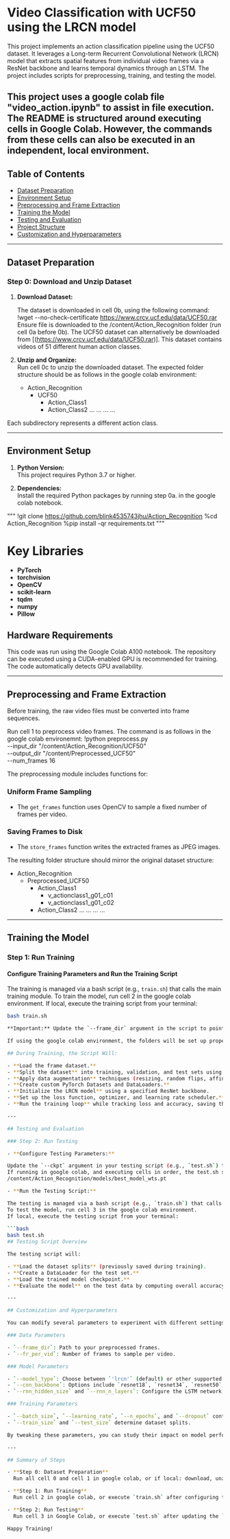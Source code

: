 # Video Classification with UCF50 using the LRCN model

This project implements an action classification pipeline using the UCF50 dataset. It leverages a Long-term Recurrent Convolutional Network (LRCN) model that extracts spatial features from individual video frames via a ResNet backbone and learns temporal dynamics through an LSTM. The project includes scripts for preprocessing, training, and testing the model.

This project uses a google colab file "video_action.ipynb" to assist in file execution. The README is structured around executing cells in Google Colab. However, the commands from these cells can also be executed in an independent, local environment.
---

## Table of Contents

- [Dataset Preparation](#dataset-preparation)
- [Environment Setup](#environment-setup)
- [Preprocessing and Frame Extraction](#preprocessing-and-frame-extraction)
- [Training the Model](#training-the-model)
- [Testing and Evaluation](#testing-and-evaluation)
- [Project Structure](#project-structure)
- [Customization and Hyperparameters](#customization-and-hyperparameters)

---

## Dataset Preparation

### Step 0: Download and Unzip Dataset

1. **Download Dataset:**  

   The dataset is downloaded in cell 0b, using the following command:
   !wget --no-check-certificate https://www.crcv.ucf.edu/data/UCF50.rar
   Ensure file is downloaded to the /content/Action_Recognition folder (run cell 0a before 0b).
   The UCF50 dataset can alternatively be downloaded from [(https://www.crcv.ucf.edu/data/UCF50.rar)].
   This dataset contains videos of 51 different human action classes.

3. **Unzip and Organize:**  
   Run cell 0c to unzip the downloaded dataset.
   The expected folder structure should be as follows in the google colab environment:

   - Action_Recognition
        - UCF50
            - Action_Class1
            - Action_Class2
            ... ... ... ...

Each subdirectory represents a different action class.

---

## Environment Setup

1. **Python Version:**  
This project requires Python 3.7 or higher.

2. **Dependencies:**  
Install the required Python packages by running step 0a. in the google colab notebook.

"""
!git clone https://github.com/blink4535743jhu/Action_Recognition
%cd Action_Recognition
%pip install -qr requirements.txt
"""

# Key Libraries

- **PyTorch**
- **torchvision**
- **OpenCV**
- **scikit-learn**
- **tqdm**
- **numpy**
- **Pillow**

## Hardware Requirements

This code was run using the Google Colab A100 notebook.
The repository can be executed using a CUDA-enabled GPU is recommended for training. 
The code automatically detects GPU availability.
 
---

## Preprocessing and Frame Extraction
Before training, the raw video files must be converted into frame sequences. 

Run cell 1 to preprocess video frames. The command is as follows in the google colab environemnt:
!python preprocess.py \
  --input_dir "/content/Action_Recognition/UCF50" \
  --output_dir "/content/Preprocessed_UCF50" \
  --num_frames 16
  
The preprocessing module includes functions for:

### Uniform Frame Sampling

- The `get_frames` function uses OpenCV to sample a fixed number of frames per video.

### Saving Frames to Disk

- The `store_frames` function writes the extracted frames as JPEG images.

The resulting folder structure should mirror the original dataset structure:

   - Action_Recognition
        - Preprocessed_UCF50
            - Action_Class1
                 - v_actionclass1_g01_c01
                 - v_actionclass1_g01_c02
            - Action_Class2
            ... ... ... ...

---

## Training the Model

### Step 1: Run Training

#### Configure Training Parameters and Run the Training Script

The training is managed via a bash script (e.g., `train.sh`) that calls the main training module.
To train the model, run cell 2 in the google colab environment. 
If local, execute the training script from your terminal:

```bash
bash train.sh

**Important:** Update the `--frame_dir` argument in the script to point to the directory where your preprocessed frame data is stored. You can also adjust other parameters (e.g., number of frames per video, batch size, learning rate) to see how they affect the experiment.

If using the google colab environment, the folders will be set up properly to link to /content/Action_Recognition/Preprocessed_UCF50.

## During Training, the Script Will:

- **Load the frame dataset.**
- **Split the dataset** into training, validation, and test sets using stratified sampling.
- **Apply data augmentation** techniques (resizing, random flips, affine transformations).
- **Create custom PyTorch Datasets and DataLoaders.**
- **Initialize the LRCN model** using a specified ResNet backbone.
- **Set up the loss function, optimizer, and learning rate scheduler.**
- **Run the training loop** while tracking loss and accuracy, saving the best model weights.

---

## Testing and Evaluation

### Step 2: Run Testing

- **Configure Testing Parameters:**  

Update the `--ckpt` argument in your testing script (e.g., `test.sh`) to point to the saved best model weights generated during training.
If running in google colab, and executing cells in order, the test.sh script will seamlessly link to the weights directory, as shown below:
/content/Action_Recognition/models/best_model_wts.pt

- **Run the Testing Script:**

The testing is managed via a bash script (e.g., `train.sh`) that calls the main testing module.
To test the model, run cell 3 in the google colab environment. 
If local, execute the testing script from your terminal:
  
```bash
bash test.sh
## Testing Script Overview

The testing script will:

- **Load the dataset splits** (previously saved during training).
- **Create a DataLoader for the test set.**
- **Load the trained model checkpoint.**
- **Evaluate the model** on the test data by computing overall accuracy, generating classification reports, and optionally producing confusion matrices.

---

## Customization and Hyperparameters

You can modify several parameters to experiment with different settings:

### Data Parameters

- `--frame_dir`: Path to your preprocessed frames.
- `--fr_per_vid`: Number of frames to sample per video.

### Model Parameters

- `--model_type`: Choose between `'lrcn'` (default) or other supported models.
- `--cnn_backbone`: Options include `resnet18`, `resnet34`, `resnet50`, `resnet101`, or `resnet152`.
- `--rnn_hidden_size` and `--rnn_n_layers`: Configure the LSTM network.

### Training Parameters

- `--batch_size`, `--learning_rate`, `--n_epochs`, and `--dropout` control the training dynamics.
- `--train_size` and `--test_size` determine dataset splits.

By tweaking these parameters, you can study their impact on model performance and experiment with different network configurations.

---

## Summary of Steps

- **Step 0: Dataset Preparation**  
  Run all cell 0 and cell 1 in google colab, or if local: download, unzip, and organize the UCF50 dataset into subdirectories by action class.

- **Step 1: Run Training**  
  Run cell 2 in google colab, or execute `train.sh` after configuring the `--frame_dir` and other hyperparameters to train the model.

- **Step 2: Run Testing**  
  Run cell 3 in Google Colab, or execute `test.sh` after updating the `--ckpt` argument to point to the best model checkpoint to evaluate the model.

Happy Training!
